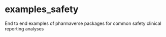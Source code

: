 # examples_safety
End to end examples of pharmaverse packages for common safety clinical reporting analyses
